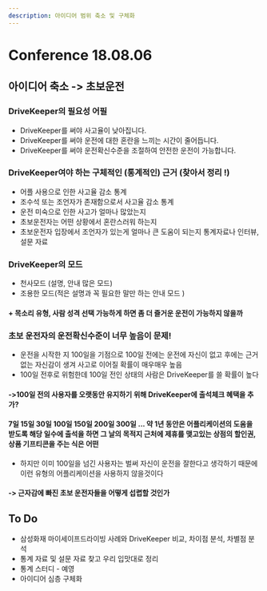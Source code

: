 ```yaml
---
description: 아이디어 범위 축소 및 구체화
---
```


# Conference 18.08.06

## 아이디어 축소 -&gt; 초보운전

### DriveKeeper의 필요성 어필

* DriveKeeper를 써야 사고율이 낮아집니다.
* DriveKeeper를 써야 운전에 대한 혼란을 느끼는 시간이 줄어듭니다.
* DriveKeeper를 써야 운전확신수준을 조절하여 안전한 운전이 가능합니다.

### DriveKeeper여야 하는 구체적인 \(통계적인\) 근거 \(찾아서 정리 !\)

* 어플 사용으로 인한 사고율 감소 통계
* 조수석 또는 조언자가 존재함으로서 사고율 감소 통계
* 운전 미숙으로 인한 사고가 얼마나 많았는지
* 초보운전자는 어떤 상황에서 혼란스러워 하는지
* 초보운전자 입장에서 조언자가 있는게 얼마나 큰 도움이 되는지 통계자료나 인터뷰, 설문 자료

### DriveKeeper의 모드

* 천사모드 \(설명, 안내 많은 모드\)
* 조용한 모드\(적은 설명과 꼭 필요한 말만 하는 안내 모드 \)

#### + 목소리 유형, 사람 성격 선택 가능하게 하면 좀 더 즐거운 운전이 가능하지 않을까

### 초보 운전자의 운전확신수준이 너무 높음이 문제!

* 운전을 시작한 지 100일을 기점으로 100일 전에는 운전에 자신이 없고 후에는 근거 없는 자신감이 생겨 사고로 이어질 확률이 매우매우 높음
* 100일 전후로 위험한데 100일 전인 상태의 사람은 DriveKeeper를 쓸 확률이 높다

#### -&gt;100일 전의 사용자를 오랫동안 유지하기 위해 DriveKeeper에 출석체크 혜택을 추가?

#### 7일 15일 30일 100일 150일 200일 300일 ... 약 1년 동안은 어플리케이션의 도움을 받도록 해당 일수에 출석을 하면 그 날의 목적지 근처에 제휴를 맺고있는 상점의 할인권, 상품 기프티콘을 주는 식은 어떤

* 하지만 이미 100일을 넘긴 사용자는 벌써 자신이 운전을 잘한다고 생각하기 때문에 이런 유형의 어플리케이션을 사용하지 않을것이다

#### -&gt; 근자감에 빠진 초보 운전자들을 어떻게 섭렵할 것인가



## To Do

* 삼성화재 마이세이프드라이빙 사례와 DriveKeeper 비교, 차이점 분석, 차별점 분석 
* 통계 자료 및 설문 자료 찾고 우리 입맛대로 정리 
* 통계 스터디 - 예영
* 아이디어 심층 구체화









